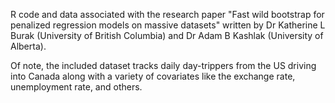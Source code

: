 R code and data associated with the research paper "Fast wild bootstrap for penalized regression models on massive datasets" written by Dr Katherine L Burak (University of British Columbia) and Dr Adam B Kashlak (University of Alberta).

Of note, the included dataset tracks daily day-trippers from the US driving into Canada along with a variety of covariates like the exchange rate, unemployment rate, and others.
